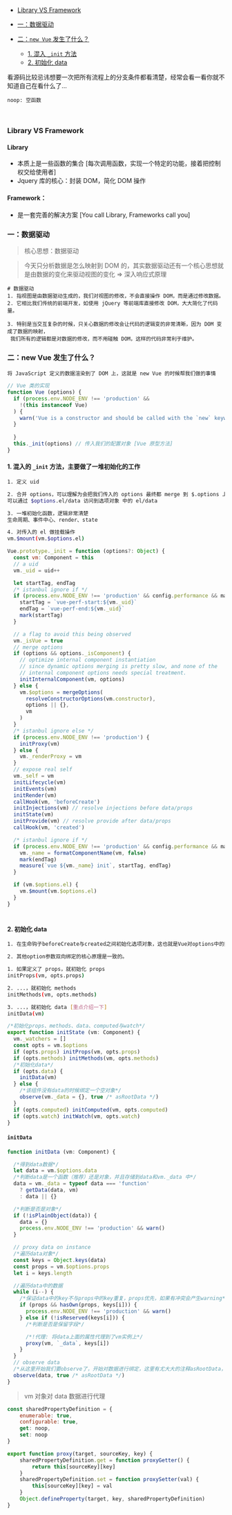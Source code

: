 * [Library VS Framework](#library-vs-framework)
* [一：数据驱动](#%E4%B8%80%E6%95%B0%E6%8D%AE%E9%A9%B1%E5%8A%A8)

* [二：`new Vue` 发生了什么？](#%E4%BA%8Cnew-vue-%E5%8F%91%E7%94%9F%E4%BA%86%E4%BB%80%E4%B9%88)
    * [1. 混入 `_init` 方法](#1-%E6%B7%B7%E5%85%A5%E7%9A%84-_init-%E6%96%B9%E6%B3%95%E4%B8%BB%E8%A6%81%E5%81%9A%E4%BA%86%E4%B8%80%E5%A0%86%E5%88%9D%E5%A7%8B%E5%8C%96%E7%9A%84%E5%B7%A5%E4%BD%9C)
    * [2. 初始化 data](#2-%E5%88%9D%E5%A7%8B%E5%8C%96-data)

    
看源码比较忌讳想要一次把所有流程上的分支条件都看清楚，经常会看一看你就不知道自己在看什么了...

```
noop: 空函数


```

#
### Library VS Framework

#### Library
* 本质上是一些函数的集合 [每次调用函数，实现一个特定的功能，接着把控制权交给使用者]
* Jquery 库的核心：封装 DOM，简化 DOM 操作

#### Framework：
* 是一套完善的解决方案 [You call Library, Frameworks call you]


### 一：数据驱动

> 核心思想：数据驱动

> 今天只分析数据是怎么映射到 DOM 的，其实数据驱动还有一个核心思想就是由数据的变化来驱动视图的变化 => 深入响应式原理

```
# 数据驱动
1. 指视图是由数据驱动生成的，我们对视图的修改，不会直接操作 DOM，而是通过修改数据。
2. 它相比我们传统的前端开发，如使用 jQuery 等前端库直接修改 DOM，大大简化了代码量。

3. 特别是当交互复杂的时候，只关心数据的修改会让代码的逻辑变的非常清晰，因为 DOM 变成了数据的映射，
 我们所有的逻辑都是对数据的修改，而不用碰触 DOM，这样的代码非常利于维护。
```

### 二：new Vue 发生了什么？

```
将 JavaScript 定义的数据渲染到了 DOM 上，这就是 new Vue 的时候帮我们做的事情
```

```js
// Vue 类的实现
function Vue (options) {
  if (process.env.NODE_ENV !== 'production' &&
    !(this instanceof Vue)
  ) {
    warn('Vue is a constructor and should be called with the `new` keyword')
  }
  
  }
  this._init(options) // 传入我们的配置对象 [Vue 原型方法]
}
```

#### 1. 混入的 `_init` 方法，主要做了一堆初始化的工作

```bash
1. 定义 uid

2. 合并 options，可以理解为会把我们传入的 options 最终都 merge 到 $.options 上
可以通过 $options.el/data 访问到选项对象 中的 el/data

3. 一堆初始化函数，逻辑非常清楚
生命周期、事件中心、render、state

4. 对传入的 el 做挂载操作
vm.$mount(vm.$options.el)
```

```js
Vue.prototype._init = function (options?: Object) {
  const vm: Component = this
  // a uid
  vm._uid = uid++ 

  let startTag, endTag
  /* istanbul ignore if */
  if (process.env.NODE_ENV !== 'production' && config.performance && mark) {
    startTag = `vue-perf-start:${vm._uid}`
    endTag = `vue-perf-end:${vm._uid}`
    mark(startTag)
  }

  // a flag to avoid this being observed
  vm._isVue = true
  // merge options
  if (options && options._isComponent) {
    // optimize internal component instantiation
    // since dynamic options merging is pretty slow, and none of the
    // internal component options needs special treatment.
    initInternalComponent(vm, options)
  } else {
    vm.$options = mergeOptions(
      resolveConstructorOptions(vm.constructor),
      options || {},
      vm
    )
  }
  /* istanbul ignore else */
  if (process.env.NODE_ENV !== 'production') {
    initProxy(vm)
  } else {
    vm._renderProxy = vm
  }
  // expose real self
  vm._self = vm
  initLifecycle(vm)
  initEvents(vm)
  initRender(vm)
  callHook(vm, 'beforeCreate')
  initInjections(vm) // resolve injections before data/props
  initState(vm)
  initProvide(vm) // resolve provide after data/props
  callHook(vm, 'created')

  /* istanbul ignore if */
  if (process.env.NODE_ENV !== 'production' && config.performance && mark) {
    vm._name = formatComponentName(vm, false)
    mark(endTag)
    measure(`vue ${vm._name} init`, startTag, endTag)
  }

  if (vm.$options.el) {
    vm.$mount(vm.$options.el)
  }
}
```

#
#### 2. 初始化 data

```bash
1. 在生命钩子beforeCreate与created之间初始化选项对象，这也就是Vue对options中的数据进行“响应式化”的过程。

2. 其他option参数双向绑定的核心原理是一致的。
```

```bash
1. 如果定义了 props，就初始化 props
initProps(vm, opts.props)

2. ...，就初始化 methods
initMethods(vm, opts.methods)

3. ...，就初始化 data [重点介绍一下]
initData(vm)
```

```js
/*初始化props、methods、data、computed与watch*/
export function initState (vm: Component) {
  vm._watchers = []
  const opts = vm.$options
  if (opts.props) initProps(vm, opts.props)
  if (opts.methods) initMethods(vm, opts.methods)
  /*初始化data*/
  if (opts.data) {
    initData(vm)
  } else {
    /*该组件没有data的时候绑定一个空对象*/
    observe(vm._data = {}, true /* asRootData */)
  }
  if (opts.computed) initComputed(vm, opts.computed)
  if (opts.watch) initWatch(vm, opts.watch)
}
```

#### `initData`

```js
function initData (vm: Component) {

  /*得到data数据*/
  let data = vm.$options.data
  /*判断data是一个函数（推荐）还是对象，并且存储到data和vm._data 中*/
  data = vm._data = typeof data === 'function'
    ? getData(data, vm)
    : data || {}

  /*判断是否是对象*/
  if (!isPlainObject(data)) {
    data = {}
    process.env.NODE_ENV !== 'production' && warn()
  }

  // proxy data on instance
  /*遍历data对象*/
  const keys = Object.keys(data)
  const props = vm.$options.props
  let i = keys.length

  //遍历data中的数据
  while (i--) {
    /*保证data中的key不与props中的key重复，props优先，如果有冲突会产生warning*/
    if (props && hasOwn(props, keys[i])) {
      process.env.NODE_ENV !== 'production' && warn()
    } else if (!isReserved(keys[i])) {
      /*判断是否是保留字段*/

      /*!代理: 将data上面的属性代理到了vm实例上*/
      proxy(vm, `_data`, keys[i])
    }
  }
  // observe data
  /*从这里开始我们要observe了，开始对数据进行绑定，这里有尤大大的注释asRootData，这步作为根数据，下面会进行递归observe进行对深层对象的绑定。*/
  observe(data, true /* asRootData */)
}
```

> vm 对象对 data 数据进行代理

```js
const sharedPropertyDefinition = {
    enumerable: true,
    configurable: true,
    get: noop,
    set: noop
}

export function proxy(target, sourceKey, key) {
    sharedPropertyDefinition.get = function proxyGetter() {
        return this[sourceKey][key]
    }
    sharedPropertyDefinition.set = function proxySetter(val) {
        this[sourceKey][key] = val
    }
    Object.defineProperty(target, key, sharedPropertyDefinition)
}
```

